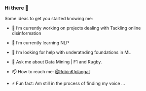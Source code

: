 ### Hi there 👋

<!--
**4bic/4bic** is a ✨ _special_ ✨ repository because its `README.md` (this file) appears on your GitHub profile. -->

Some ideas to get you started knowing me:

- 🔭 I’m currently working on projects dealing with Tackling online disinformation

- 🌱 I’m currently learning NLP

- 🤔 I’m looking for help with underatnding foundations in ML

- 💬 Ask me about Data Mining | F1 and Rugby. 

- 📫 How to reach me: [@RobinKIplangat](https://twitter.com/RobinKiplangat)

- ⚡ Fun fact: Am still in the process of finding my voice ...
